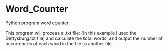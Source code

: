 # Word_Counter
Python program word counter

This program will process a .txt file: (in this example I used the Gettysburg.txt file) and calculate the total words, and output the number of occurrences of each word in the file to another file.
